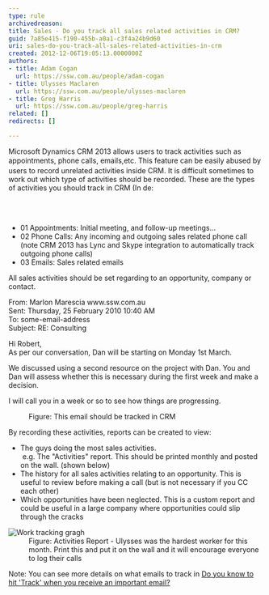 ```yaml
---
type: rule
archivedreason: 
title: Sales - Do you track all sales related activities in CRM?
guid: 7a85e415-f190-455b-a0a1-c3f4a24b9d60
uri: sales-do-you-track-all-sales-related-activities-in-crm
created: 2012-12-06T19:05:13.0000000Z
authors:
- title: Adam Cogan
  url: https://ssw.com.au/people/adam-cogan
- title: Ulysses Maclaren
  url: https://ssw.com.au/people/ulysses-maclaren
- title: Greg Harris
  url: https://ssw.com.au/people/greg-harris
related: []
redirects: []

---
```



<p>Microsoft Dynamics CRM 2013&#160;allows users to track activities such as <span style="line-height&#58;20.799999237060547px;">appointments</span>, phone calls,&#160;emails,
​etc. This feature can be easily abused by users to record unrelated
          activities inside CRM. It is difficult sometimes to work out which type of activities
          should be recorded. These are the types of activities you should track in CRM (In de&#58;
        </p>
<br><excerpt class='endintro'></excerpt><br>
<ul><li>01 Appointments&#58; Initial meeting, and follow-up meetings... </li><li>02 Phone Calls&#58; Any incoming and outgoing sales related phone call (note CRM 2013 has&#160;Lync and Skype integration to automatically track outgoing phone calls)​</li><li>03&#160;Emails&#58; Sales related emails </li></ul><p> All sales activities should be set regarding to&#160;an opportunity, company or contact.</p><dl><dt class="greyBox"><p>            From&#58; Marlon Marescia​ www.ssw.com.au 
         <br> Sent&#58; Thursday, 25 February 2010 10&#58;40 AM<br> To&#58; some-email-address<br> Subject&#58; RE&#58; Consulting<br></p><p>Hi Robert,<br> As per our conversation, Dan will be starting on Monday 1st March.</p><p>We discussed using a second resource on the project with Dan. You and Dan will assess whether this is necessary during the first week and make a decision.</p><p>I will call you in a week or so to see how things are progressing.</p></dt><dd> Figure&#58; This email should be tracked in CRM</dd></dl><p>By recording these activities, reports can be created to view&#58;</p><ul><li>The guys doing the most sales activities.<br>&#160;e.g. The &quot;Activities&quot; report. This should be printed monthly and posted on the wall. (shown below)</li><li><span style="background-color&#58;initial;">The history fo​r all sales activities relating to an opportunity. This is useful to review before making a call (but is not necessary if you CC each other)​</span></li><li><span style="background-color&#58;initial;"></span><span style="background-color&#58;initial;">Which opportunities have been neglected. This is a custom report​ and could be useful in a large company where opportunities could slip through the cracks</span></li></ul><dl class="image"><dt> 
      <img src="/PublishingImages/TrackingGraph.jpg" alt="Work tracking gragh" />
   </dt><dd> Figure&#58; Activities Report -&#160;Ulysses was the hardest worker for this month. Print this and put it on the wall and it will encourage everyone to log their calls </dd></dl><p>
Note&#58; ​You can see more details on what emails to track in&#160;<a href="/Pages/Hit-Track-in-CRM-when-you-receive-an-important-email.aspx">Do you know to hit 'Track' when you receive an important email?​​</a></p>


